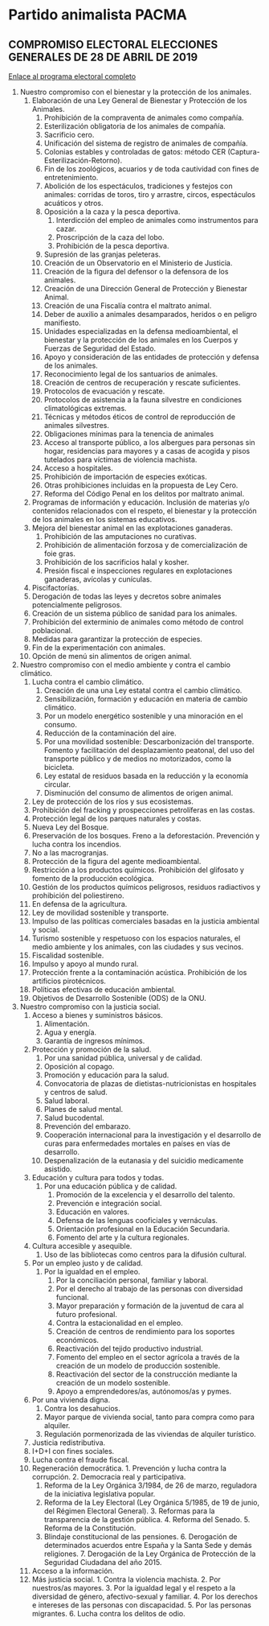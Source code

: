 # Partido animalista PACMA

## COMPROMISO ELECTORAL ELECCIONES GENERALES DE 28 DE ABRIL DE 2019

[Enlace al programa electoral completo](https://pacma.es/elecciones-2019/files/pacma-compromisos-elecciones-generales-2019.pdf)

1.  Nuestro compromiso con el bienestar y la protección de los animales.
    1.  Elaboración de una Ley General de Bienestar y Protección de los Animales.
        1.  Prohibición de la compraventa de animales como compañía.
        2.  Esterilización obligatoria de los animales de compañía.
        3.  Sacrificio cero.
        4.  Unificación del sistema de registro de animales de compañía.
        5.  Colonias estables y controladas de gatos: método CER (Captura-Esterilización-Retorno).
        6.  Fin de los zoológicos, acuarios y de toda cautividad con fines de entretenimiento.
        7.  Abolición de los espectáculos, tradiciones y festejos con animales: corridas de toros, tiro y arrastre, circos, espectáculos acuáticos y otros.
        8.  Oposición a la caza y la pesca deportiva.
            1.  Interdicción del empleo de animales como instrumentos para cazar.
            2.  Proscripción de la caza del lobo.
            3.  Prohibición de la pesca deportiva.
        9.  Supresión de las granjas peleteras.
        10.  Creación de un Observatorio en el Ministerio de Justicia.
        11.  Creación de la figura del defensor o la defensora de los animales.
        12.  Creación de una Dirección General de Protección y Bienestar Animal.
        13.  Creación de una Fiscalía contra el maltrato animal.
        14.  Deber de auxilio a animales desamparados, heridos o en peligro manifiesto.
        15.  Unidades especializadas en la defensa medioambiental, el bienestar y la protección de los animales en los Cuerpos y Fuerzas de Seguridad del Estado.
        16.  Apoyo y consideración de las entidades de protección y defensa de los animales.
        17.  Reconocimiento legal de los santuarios de animales.
        18.  Creación de centros de recuperación y rescate suficientes.
        19.  Protocolos de evacuación y rescate.
        20.  Protocolos de asistencia a la fauna silvestre en condiciones climatológicas extremas.
        21.  Técnicas y métodos éticos de control de reproducción de animales silvestres.
        22.  Obligaciones mínimas para la tenencia de animales
        23.  Acceso al transporte público, a los albergues para personas sin hogar, residencias para mayores y a casas de acogida y pisos tutelados para víctimas de violencia machista.
        24.  Acceso a hospitales.
        25.  Prohibición de importación de especies exóticas.
        26.  Otras prohibiciones incluidas en la propuesta de Ley Cero.
        27.  Reforma del Código Penal en los delitos por maltrato animal.
    2.  Programas de información y educación. Inclusión de materias y/o contenidos relacionados con el respeto, el bienestar y la protección de los animales en los sistemas educativos.
    3.  Mejora del bienestar animal en las explotaciones ganaderas.
        1.  Prohibición de las amputaciones no curativas.
        2.  Prohibición de alimentación forzosa y de comercialización de foie gras.
        3.  Prohibición de los sacrificios halal y kosher.
        4.  Presión fiscal e inspecciones regulares en explotaciones ganaderas, avícolas y cunículas.
    4.  Piscifactorías.
    5.  Derogación de todas las leyes y decretos sobre animales potencialmente peligrosos.
    6.  Creación de un sistema público de sanidad para los animales.
    7.  Prohibición del exterminio de animales como método de control poblacional.
    8.  Medidas para garantizar la protección de especies.
    9.  Fin de la experimentación con animales.
    10.  Opción de menú sin alimentos de origen animal.
2.  Nuestro compromiso con el medio ambiente y contra el cambio climático.
    1.  Lucha contra el cambio climático.
        1.  Creación de una una Ley estatal contra el cambio climático.
        2.  Sensibilización, formación y educación en materia de cambio climático.
        3.  Por un modelo energético sostenible y una minoración en el consumo.
        4.  Reducción de la contaminación del aire.
        5.  Por una movilidad sostenible: Descarbonización del transporte. Fomento y facilitación del desplazamiento peatonal, del uso del transporte público y de medios no motorizados, como la bicicleta.
        6.  Ley estatal de residuos basada en la reducción y la economía circular.
        7.  Disminución del consumo de alimentos de origen animal.
    2.  Ley de protección de los ríos y sus ecosistemas.
    3.  Prohibición del fracking y prospecciones petrolíferas en las costas.
    4.  Protección legal de los parques naturales y costas.
    5.  Nueva Ley del Bosque.
    6.  Preservación de los bosques. Freno a la deforestación. Prevención y lucha contra los incendios.
    7.  No a las macrogranjas.
    8.  Protección de la figura del agente medioambiental.
    9.  Restricción a los productos químicos. Prohibición del glifosato y fomento de la producción ecológica.
    10.  Gestión de los productos químicos peligrosos, residuos radiactivos y prohibición del poliestireno.
    11.  En defensa de la agricultura.
    12.  Ley de movilidad sostenible y transporte.
    13.  Impulso de las políticas comerciales basadas en la justicia ambiental y social.
    14.  Turismo sostenible y respetuoso con los espacios naturales, el medio ambiente y los animales, con las ciudades y sus vecinos.
    15.  Fiscalidad sostenible.
    16.  Impulso y apoyo al mundo rural.
    17.  Protección frente a la contaminación acústica. Prohibición de los artificios pirotécnicos.
    18.  Políticas efectivas de educación ambiental.
    19.  Objetivos de Desarrollo Sostenible (ODS) de la ONU.
3.  Nuestro compromiso con la justicia social.
    1.  Acceso a bienes y suministros básicos.
        1.  Alimentación.
        2.  Agua y energía.
        3.  Garantía de ingresos mínimos.
    2.  Protección y promoción de la salud.
        1.  Por una sanidad pública, universal y de calidad.
        2.  Oposición al copago.
        3.  Promoción y educación para la salud.
        4.  Convocatoria de plazas de dietistas-nutricionistas en hospitales y centros de salud.
        5.  Salud laboral.
        6.  Planes de salud mental.
        7.  Salud bucodental.
        8.  Prevención del embarazo.
        9.  Cooperación internacional para la investigación y el desarrollo de curas para enfermedades mortales en países en vías de desarrollo.
        10.  Despenalización de la eutanasia y del suicidio medicamente asistido.
    3.  Educación y cultura para todos y todas.
        1.  Por una educación pública y de calidad.
            1.  Promoción de la excelencia y el desarrollo del talento.
            2.  Prevención e integración social.
            3.  Educación en valores.
            4.  Defensa de las lenguas cooficiales y vernáculas.
            5.  Orientación profesional en la Educación Secundaria.
            6.  Fomento del arte y la cultura regionales.
    4.  Cultura accesible y asequible.
        1.  Uso de las bibliotecas como centros para la difusión cultural.
    5.  Por un empleo justo y de calidad.
        1.  Por la igualdad en el empleo.
            1.  Por la conciliación personal, familiar y laboral.
            2.  Por el derecho al trabajo de las personas con diversidad funcional.
            3.  Mayor preparación y formación de la juventud de cara al futuro profesional.
            4.  Contra la estacionalidad en el empleo.
            5.  Creación de centros de rendimiento para los soportes económicos.
            6.  Reactivación del tejido productivo industrial.
            7.  Fomento del empleo en el sector agrícola a través de la creación de un modelo de producción sostenible.
            8.  Reactivación del sector de la construcción mediante la creación de un modelo sostenible.
            9.  Apoyo a emprendedores/as, autónomos/as y pymes.
    6.  Por una vivienda digna.
        1.  Contra los desahucios.
        2.  Mayor parque de vivienda social, tanto para compra como para alquiler.
        3.  Regulación pormenorizada de las viviendas de alquiler turístico.
    7.  Justicia redistributiva.
    8.  I+D+I con fines sociales.
    9.  Lucha contra el fraude fiscal.
    10.  Regeneración democrática.
        1.  Prevención y lucha contra la corrupción.
        2.  Democracia real y participativa.
            1.  Reforma de la Ley Orgánica 3/1984, de 26 de marzo, reguladora de la iniciativa legislativa popular.
            2.  Reforma de la Ley Electoral (Ley Orgánica 5/1985, de 19 de junio, del Régimen Electoral General).
        3.  Reformas para la transparencia de la gestión pública.
        4.  Reforma del Senado.
        5.  Reforma de la Constitución.
            1.  Blindaje constitucional de las pensiones.
        6.  Derogación de determinados acuerdos entre España y la Santa Sede y demás religiones.
        7.  Derogación de la Ley Orgánica de Protección de la Seguridad Ciudadana del año 2015.
    11.  Acceso a la información.
    12.  Más justicia social.
        1.  Contra la violencia machista.
        2.  Por nuestros/as mayores.
        3.  Por la igualdad legal y el respeto a la diversidad de género, afectivo-sexual y familiar.
        4.  Por los derechos e intereses de las personas con discapacidad.
        5.  Por las personas migrantes.
        6.  Lucha contra los delitos de odio.
